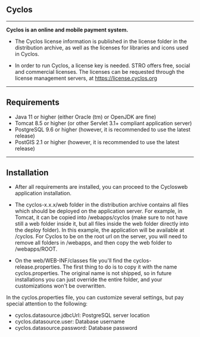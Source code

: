## **Cyclos**
-------------------------------------------------------------------------------

**Cyclos is an online and mobile payment system.**

- The Cyclos license information is published in the license folder in the distribution archive, as well as the licenses for libraries and icons used in Cyclos.

- In order to run Cyclos, a license key is needed. STRO offers free, social and commercial licenses. The licenses can be requested through the license management servers, at https://license.cyclos.org

---

Requirements
-------------------------------------------------------------------------------
* Java 11 or higher (either Oracle (tm) or OpenJDK are fine)
* Tomcat 8.5 or higher (or other Servlet 3.1+ compliant application server)
* PostgreSQL 9.6 or higher (however, it is recommended to use the latest release)
* PostGIS 2.1 or higher (however, it is recommended to use the latest release)

--- 

Installation
-------------------------------------------------------------------------------
* After all requirements are installed, you can proceed to the Cyclosweb application installation.

* The cyclos-x.x.x/web folder in the distribution archive contains all files which should be deployed on the application server. For example, in Tomcat, it can be copied into <tomcat>/webapps/cyclos (make sure to not have still a web folder inside it, but all files inside the web folder directly into the deploy folder). In this example, the application will be available at <Tomcat Server URL>/cyclos. For Cyclos to be on the root url on the server, you will need to remove all folders in <tomcat>/webapps, and then copy the web folder to <tomcat>/webapps/ROOT.  

* On the web/WEB-INF/classes file you'll find the cyclos-release.properties. The first thing to do is to copy it with the name cyclos.properties. The  original name is not shipped, so in future installations you can just override the entire folder, and your customizations won't be overwritten.

In the cyclos.properties file, you can customize several settings, but pay special attention to the following:
* cyclos.datasource.jdbcUrl: PostgreSQL server location
* cyclos.datasource.user: Database username
* cyclos.datasource.password: Database password
